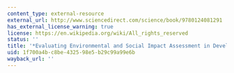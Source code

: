 ```yaml
---
content_type: external-resource
external_url: http://www.sciencedirect.com/science/book/9780124081291
has_external_license_warning: true
license: https://en.wikipedia.org/wiki/All_rights_reserved
status: ''
title: '*Evaluating Environmental and Social Impact Assessment in Developing Countries*'
uid: 1f700a4b-c8be-4325-98e5-b29c99a99e6b
wayback_url: ''
---
```

